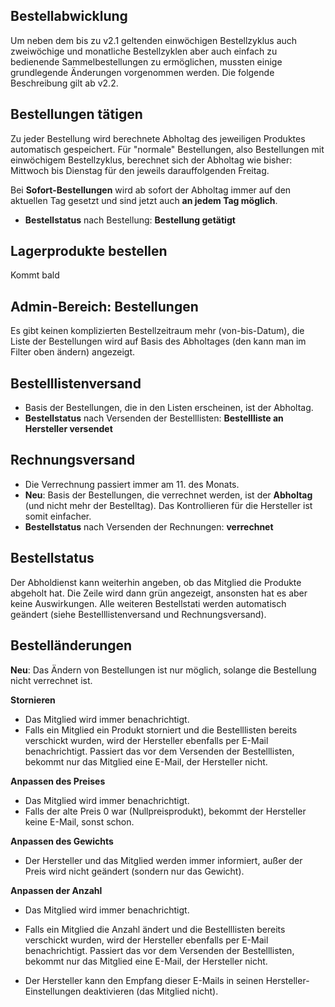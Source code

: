 ## Bestellabwicklung

Um neben dem bis zu v2.1 geltenden einwöchigen Bestellzyklus auch zweiwöchige und monatliche Bestellzyklen aber auch einfach zu bedienende Sammelbestellungen zu ermöglichen, mussten einige grundlegende Änderungen vorgenommen werden. Die folgende Beschreibung gilt ab v2.2.


## Bestellungen tätigen

Zu jeder Bestellung wird berechnete Abholtag des jeweiligen Produktes automatisch gespeichert. Für "normale" Bestellungen, also Bestellungen mit einwöchigem Bestellzyklus, berechnet sich der Abholtag wie bisher: Mittwoch bis Dienstag für den jeweils darauffolgenden Freitag.

Bei **Sofort-Bestellungen** wird ab sofort der Abholtag immer auf den aktuellen Tag gesetzt und sind jetzt auch **an jedem Tag möglich**.

* **Bestellstatus** nach Bestellung: **Bestellung getätigt** <i class="fa fa-cart-arrow-down"></i>

## Lagerprodukte bestellen
Kommt bald


## Admin-Bereich: Bestellungen

Es gibt keinen komplizierten Bestellzeitraum mehr (von-bis-Datum), die Liste der Bestellungen wird auf Basis des Abholtages (den kann man im Filter oben ändern) angezeigt.


## Bestelllistenversand

* Basis der Bestellungen, die in den Listen erscheinen, ist der Abholtag.
* **Bestellstatus** nach Versenden der Bestelllisten: **Bestellliste an Hersteller versendet**


## Rechnungsversand

* Die Verrechnung passiert immer am 11. des Monats.
* **Neu**: Basis der Bestellungen, die verrechnet werden, ist der **Abholtag** (und nicht mehr der Bestelltag). Das Kontrollieren für die Hersteller ist somit einfacher.
* **Bestellstatus** nach Versenden der Rechnungen: **verrechnet**


## Bestellstatus

Der Abholdienst kann weiterhin angeben, ob das Mitglied die Produkte abgeholt hat. Die Zeile wird dann grün angezeigt, ansonsten hat es aber keine Auswirkungen. Alle weiteren Bestellstati werden automatisch geändert (siehe Bestelllistenversand und Rechnungsversand).


## Bestelländerungen

**Neu**: Das Ändern von Bestellungen ist nur möglich, solange die Bestellung nicht verrechnet ist.

**Stornieren**
* Das Mitglied wird immer benachrichtigt.
* Falls ein Mitglied ein Produkt storniert und die Bestelllisten bereits verschickt wurden, wird der Hersteller ebenfalls per E-Mail benachrichtigt. Passiert das vor dem Versenden der Bestelllisten, bekommt nur das Mitglied eine E-Mail, der Hersteller nicht.

**Anpassen des Preises**
* Das Mitglied wird immer benachrichtigt.
* Falls der alte Preis 0 war (Nullpreisprodukt), bekommt der Hersteller keine E-Mail, sonst schon.

**Anpassen des Gewichts**
* Der Hersteller und das Mitglied werden immer informiert, außer der Preis wird nicht geändert (sondern nur das Gewicht).

**Anpassen der Anzahl**
* Das Mitglied wird immer benachrichtigt.
* Falls ein Mitglied die Anzahl ändert und die Bestelllisten bereits verschickt wurden, wird der Hersteller ebenfalls per E-Mail benachrichtigt. Passiert das vor dem Versenden der Bestelllisten, bekommt nur das Mitglied eine E-Mail, der Hersteller nicht.


* Der Hersteller kann den Empfang dieser E-Mails in seinen Hersteller-Einstellungen deaktivieren (das Mitglied nicht).

